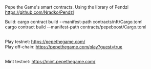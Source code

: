 Pepe the Game's smart contracts. Using the library of Pendzl https://github.com/Nradko/Pendzl

Build:
cargo contract build --manifest-path contracts/nft/Cargo.toml<br />
cargo contract build --manifest-path contracts/pepeboost/Cargo.toml<br /><br />

Play testnet: https://pepethegame.com/<br />
Play off-chain: https://pepethegame.com/play?guest=true<br /><br />


Mint testnet: https://mint.pepethegame.com/
